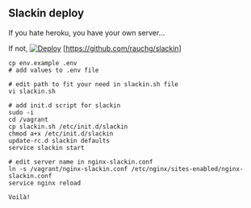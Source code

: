 
## Slackin deploy

If you hate heroku, you have your own server...

If not, [![Deploy](https://www.herokucdn.com/deploy/button.svg)](https://heroku.com/deploy?template=https://github.com/rauchg/slackin/tree/master)
[https://github.com/rauchg/slackin]

```
cp env.example .env
# add values to .env file

# edit path to fit your need in slackin.sh file
vi slackin.sh

# add init.d script for slackin
sudo -i
cd /vagrant
cp slackin.sh /etc/init.d/slackin
chmod a+x /etc/init.d/slackin
update-rc.d slackin defaults
service slackin start

# edit server name in nginx-slackin.conf
ln -s /vagrant/nginx-slackin.conf /etc/nginx/sites-enabled/nginx-slackin.conf
service nginx reload

Voilà!

```